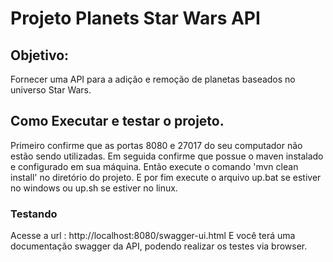# Projeto Planets Star Wars API

## Objetivo:

Fornecer uma API para a adição e remoção de planetas baseados no universo Star Wars.


## Como Executar e testar o projeto.

Primeiro confirme que as portas 8080 e 27017 do seu computador não estão sendo utilizadas.
Em seguida confirme que possue o maven instalado e configurado em sua máquina.
Então execute o comando 'mvn clean install' no diretório do projeto.
E por fim execute o arquivo up.bat se estiver no windows ou up.sh se estiver no linux.

### Testando

Acesse a url : http://localhost:8080/swagger-ui.html
E você terá uma documentação swagger da API, podendo realizar os testes via browser.
